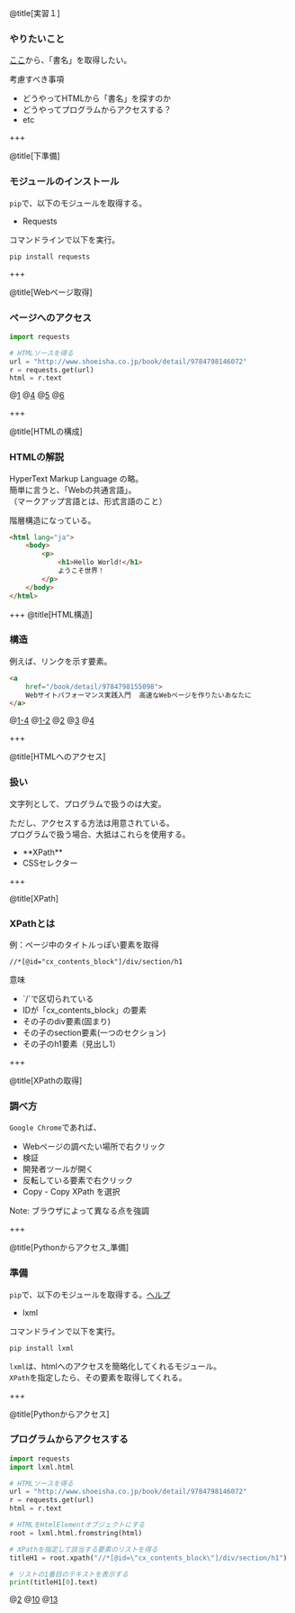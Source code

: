 @title[実習１]

### やりたいこと
[ここ](http://www.shoeisha.co.jp/book/detail/9784798146072)から、「書名」を取得したい。

考慮すべき事項

* どうやってHTMLから「書名」を探すのか
* どうやってプログラムからアクセスする？
* etc

+++

@title[下準備]

### モジュールのインストール
`pip`で、以下のモジュールを取得する。

* Requests

コマンドラインで以下を実行。

```
pip install requests
```

+++

@title[Webページ取得]

### ページへのアクセス

```python
import requests

# HTMLソースを得る
url = "http://www.shoeisha.co.jp/book/detail/9784798146072"
r = requests.get(url)
html = r.text
```
@[1](requestsというモジュールを使えるようにする)
@[4](アクセスするページのURLを指定)
@[5](webページを取得（getリクエスト）)
@[6](textで、webページのHTMLを取得できる)

+++

@title[HTMLの構成]

### HTMLの解説

HyperText Markup Language の略。  
簡単に言うと、「Webの共通言語」。  
（マークアップ言語とは、形式言語のこと）

階層構造になっている。  

```html
<html lang="ja">
    <body>
        <p>
            <h1>Hello World!</h1>
            ようこそ世界！
        </p>
    </body>
</html>
```

+++
@title[HTML構造]

### 構造
例えば、リンクを示す要素。

```html
<a 
    href="/book/detail/9784798155098">
    Webサイトパフォーマンス実践入門  高速なWebページを作りたいあなたに
</a>
```
@[1-4](a(anchor)要素全体を指す)
@[1-2](開始タグ。この場合、「aタグ」と呼ぶ)
@[2](属性。hrefは、リンク先を指定する)
@[3](タグの中身。この場合、リンクのテキストを指す)
@[4](終了タグ。必ず「/タグ名」で記述する)

+++

@title[HTMLへのアクセス]

### 扱い
文字列として、プログラムで扱うのは大変。

ただし、アクセスする方法は用意されている。  
プログラムで扱う場合、大抵はこれらを使用する。

<ul>
<li class="fragment">**XPath**</li>
<li class="fragment">CSSセレクター</li>
</ul>

+++

@title[XPath]

### XPathとは

例：ページ中のタイトルっぽい要素を取得

```
//*[@id="cx_contents_block"]/div/section/h1
```

意味

<ul>
<li class="fragment">`/`で区切られている</li>
<li class="fragment">IDが「cx_contents_block」の要素</li>
<li class="fragment">その子のdiv要素(固まり)</li>
<li class="fragment">その子のsection要素(一つのセクション)</li>
<li class="fragment">その子のh1要素（見出し1）</li>
</ul>

+++

@title[XPathの取得]

### 調べ方

`Google Chrome`であれば、

<ul>
<li class="fragment">Webページの調べたい場所で右クリック</li>
<li class="fragment">検証</li>
<li class="fragment">開発者ツールが開く</li>
<li class="fragment">反転している要素で右クリック</li>
<li class="fragment">Copy - Copy XPath を選択</li>
</ul>

Note:
ブラウザによって異なる点を強調

+++

@title[Pythonからアクセス_準備]

### 準備
`pip`で、以下のモジュールを取得する。[ヘルプ](http://lxml.de/)

* lxml

コマンドラインで以下を実行。

```
pip install lxml
```

`lxml`は、htmlへのアクセスを簡略化してくれるモジュール。  
`XPath`を指定したら、その要素を取得してくれる。

+++

@title[Pythonからアクセス]

### プログラムからアクセスする

```python
import requests
import lxml.html

# HTMLソースを得る
url = "http://www.shoeisha.co.jp/book/detail/9784798146072"
r = requests.get(url)
html = r.text

# HTMLをHtmlElementオブジェクトにする
root = lxml.html.fromstring(html)

# XPathを指定して該当する要素のリストを得る
titleH1 = root.xpath("//*[@id=\"cx_contents_block\"]/div/section/h1")

# リストの1番目のテキストを表示する
print(titleH1[0].text)
```
@[2](lxml.htmlを遣えるようにする)
@[10](受信したhtml文字列から、アクセス用クラスを作成)
@[13](XPathを指定してアクセス)